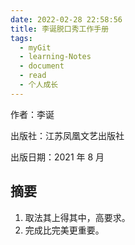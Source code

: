 ```yaml
---
date: 2022-02-28 22:58:56
title: 李诞脱口秀工作手册
tags:
  - myGit
  - learning-Notes
  - document
  - read
  - 个人成长
---
```


作者：李诞

出版社：江苏凤凰文艺出版社

出版日期：2021 年 8 月

## 摘要

1. 取法其上得其中，高要求。
2. 完成比完美更重要。